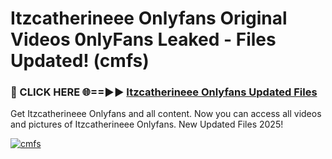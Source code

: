 # Itzcatherineee Onlyfans Original Videos 0nlyFans Leaked - Files Updated! (cmfs)

<h3>🔴 CLICK HERE 🌐==►► <a href="https://tinyurl.com/ehrbuxhb" rel="nofollow">Itzcatherineee Onlyfans Updated Files</a></h3>

Get Itzcatherineee Onlyfans and all content. Now you can access all videos and pictures of Itzcatherineee Onlyfans. New Updated Files 2025!

[![cmfs](https://i.imgur.com/lVYEuWS.gif)](https://tinyurl.com/ehrbuxhb)
